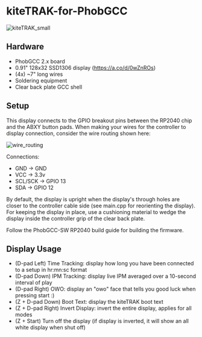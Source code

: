 # kiteTRAK-for-PhobGCC

![kiteTRAK_small](https://github.com/kiteCTRL/kiteTRAK-for-PhobGCC/assets/68704631/4c2265f8-7842-4f7e-8d78-8f7caa818333)

## Hardware
* PhobGCC 2.x board
* 0.91" 128x32 SSD1306 display (https://a.co/d/0wZnROs)
* (4x) ~7" long wires
* Soldering equipment
* Clear back plate GCC shell

## Setup
This display connects to the GPIO breakout pins between the RP2040 chip and the ABXY button pads. When making your wires for the controller to display connection, consider the wire routing shown here:

![wire_routing](https://github.com/kiteCTRL/kiteTRAK-for-PhobGCC/assets/68704631/ebb46b6b-e7ee-47dc-8868-d6b00e7ad088)

Connections:
* GND -> GND
* VCC -> 3.3v
* SCL/SCK -> GPIO 13
* SDA -> GPIO 12

By default, the display is upright when the display's through holes are closer to the controller cable side (see main.cpp for reorienting the display). For keeping the display in place, use a cushioning material to wedge the display inside the controller grip of the clear back plate.

Follow the PhobGCC-SW RP2040 build guide for building the firmware.

## Display Usage
* (D-pad Left) Time Tracking: display how long you have been connected to a setup in hr:mn:sc format
* (D-pad Down) IPM Tracking: display live IPM averaged over a 10-second interval of play
* (D-pad Right) OWO: display an "owo" face that tells you good luck when pressing start :)
* (Z + D-pad Down) Boot Text: display the kiteTRAK boot text
* (Z + D-pad Right) Invert Display: invert the entire display, applies for all modes
* (Z + Start) Turn off the display (if display is inverted, it will show an all white display when shut off)
